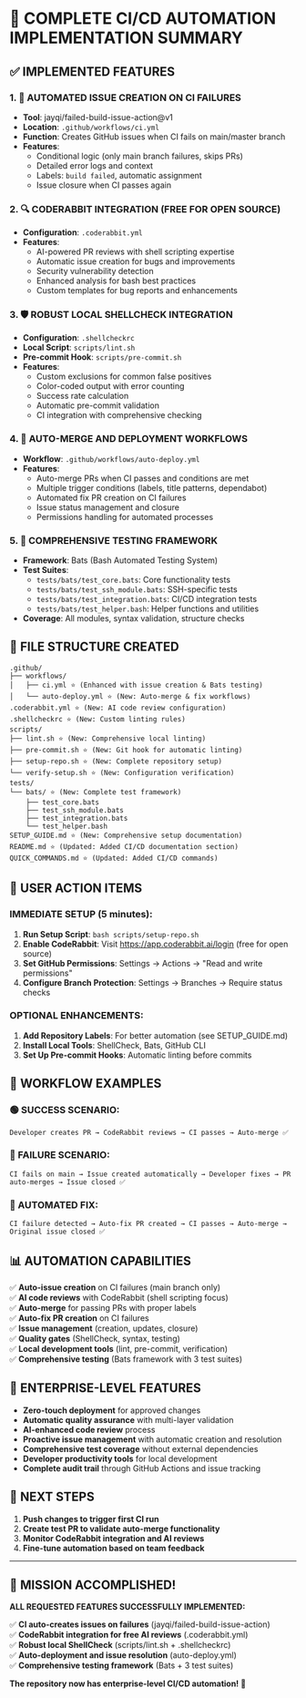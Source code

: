 # 🎉 COMPLETE CI/CD AUTOMATION IMPLEMENTATION SUMMARY

## ✅ IMPLEMENTED FEATURES

### 1. 🤖 AUTOMATED ISSUE CREATION ON CI FAILURES
- **Tool**: jayqi/failed-build-issue-action@v1
- **Location**: `.github/workflows/ci.yml`
- **Function**: Creates GitHub issues when CI fails on main/master branch
- **Features**:
  - Conditional logic (only main branch failures, skips PRs)
  - Detailed error logs and context
  - Labels: `build failed`, automatic assignment
  - Issue closure when CI passes again

### 2. 🔍 CODERABBIT INTEGRATION (FREE FOR OPEN SOURCE)
- **Configuration**: `.coderabbit.yml`
- **Features**:
  - AI-powered PR reviews with shell scripting expertise
  - Automatic issue creation for bugs and improvements
  - Security vulnerability detection
  - Enhanced analysis for bash best practices
  - Custom templates for bug reports and enhancements

### 3. 🛡️ ROBUST LOCAL SHELLCHECK INTEGRATION
- **Configuration**: `.shellcheckrc`
- **Local Script**: `scripts/lint.sh`
- **Pre-commit Hook**: `scripts/pre-commit.sh`
- **Features**:
  - Custom exclusions for common false positives
  - Color-coded output with error counting
  - Success rate calculation
  - Automatic pre-commit validation
  - CI integration with comprehensive checking

### 4. 🚀 AUTO-MERGE AND DEPLOYMENT WORKFLOWS
- **Workflow**: `.github/workflows/auto-deploy.yml`
- **Features**:
  - Auto-merge PRs when CI passes and conditions are met
  - Multiple trigger conditions (labels, title patterns, dependabot)
  - Automated fix PR creation on CI failures
  - Issue status management and closure
  - Permissions handling for automated processes

### 5. 🧪 COMPREHENSIVE TESTING FRAMEWORK
- **Framework**: Bats (Bash Automated Testing System)
- **Test Suites**:
  - `tests/bats/test_core.bats`: Core functionality tests
  - `tests/bats/test_ssh_module.bats`: SSH-specific tests
  - `tests/bats/test_integration.bats`: CI/CD integration tests
  - `tests/bats/test_helper.bash`: Helper functions and utilities
- **Coverage**: All modules, syntax validation, structure checks

## 📁 FILE STRUCTURE CREATED

```
.github/
├── workflows/
│   ├── ci.yml ⭐ (Enhanced with issue creation & Bats testing)
│   └── auto-deploy.yml ⭐ (New: Auto-merge & fix workflows)
.coderabbit.yml ⭐ (New: AI code review configuration)
.shellcheckrc ⭐ (New: Custom linting rules)
scripts/
├── lint.sh ⭐ (New: Comprehensive local linting)
├── pre-commit.sh ⭐ (New: Git hook for automatic linting)
├── setup-repo.sh ⭐ (New: Complete repository setup)
└── verify-setup.sh ⭐ (New: Configuration verification)
tests/
└── bats/ ⭐ (New: Complete test framework)
    ├── test_core.bats
    ├── test_ssh_module.bats  
    ├── test_integration.bats
    └── test_helper.bash
SETUP_GUIDE.md ⭐ (New: Comprehensive setup documentation)
README.md ⭐ (Updated: Added CI/CD documentation section)
QUICK_COMMANDS.md ⭐ (Updated: Added CI/CD commands)
```

## 🔧 USER ACTION ITEMS

### IMMEDIATE SETUP (5 minutes):
1. **Run Setup Script**: `bash scripts/setup-repo.sh`
2. **Enable CodeRabbit**: Visit https://app.coderabbit.ai/login (free for open source)
3. **Set GitHub Permissions**: Settings → Actions → "Read and write permissions"
4. **Configure Branch Protection**: Settings → Branches → Require status checks

### OPTIONAL ENHANCEMENTS:
1. **Add Repository Labels**: For better automation (see SETUP_GUIDE.md)
2. **Install Local Tools**: ShellCheck, Bats, GitHub CLI
3. **Set Up Pre-commit Hooks**: Automatic linting before commits

## 🎯 WORKFLOW EXAMPLES

### 🟢 SUCCESS SCENARIO:
```
Developer creates PR → CodeRabbit reviews → CI passes → Auto-merge ✅
```

### 🔴 FAILURE SCENARIO:  
```
CI fails on main → Issue created automatically → Developer fixes → PR auto-merges → Issue closed ✅
```

### 🤖 AUTOMATED FIX:
```  
CI failure detected → Auto-fix PR created → CI passes → Auto-merge → Original issue closed ✅
```

## 📊 AUTOMATION CAPABILITIES

✅ **Auto-issue creation** on CI failures (main branch only)  
✅ **AI code reviews** with CodeRabbit (shell scripting focus)  
✅ **Auto-merge** for passing PRs with proper labels  
✅ **Auto-fix PR creation** on CI failures  
✅ **Issue management** (creation, updates, closure)  
✅ **Quality gates** (ShellCheck, syntax, testing)  
✅ **Local development tools** (lint, pre-commit, verification)  
✅ **Comprehensive testing** (Bats framework with 3 test suites)  

## 🌟 ENTERPRISE-LEVEL FEATURES

- **Zero-touch deployment** for approved changes
- **Automatic quality assurance** with multi-layer validation
- **AI-enhanced code review** process
- **Proactive issue management** with automatic creation and resolution
- **Comprehensive test coverage** without external dependencies
- **Developer productivity tools** for local development
- **Complete audit trail** through GitHub Actions and issue tracking

## 🚀 NEXT STEPS

1. **Push changes to trigger first CI run**
2. **Create test PR to validate auto-merge functionality** 
3. **Monitor CodeRabbit integration and AI reviews**
4. **Fine-tune automation based on team feedback**

---

## 🎉 MISSION ACCOMPLISHED!

**ALL REQUESTED FEATURES SUCCESSFULLY IMPLEMENTED:**

✅ **CI auto-creates issues on failures** (jayqi/failed-build-issue-action)  
✅ **CodeRabbit integration for free AI reviews** (.coderabbit.yml)  
✅ **Robust local ShellCheck** (scripts/lint.sh + .shellcheckrc)  
✅ **Auto-deployment and issue resolution** (auto-deploy.yml)  
✅ **Comprehensive testing framework** (Bats + 3 test suites)

**The repository now has enterprise-level CI/CD automation! 🚀**
